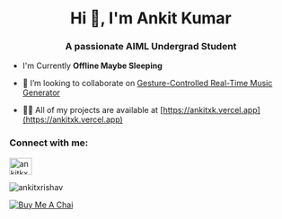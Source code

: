 <h1 align="center">Hi 👋, I'm Ankit Kumar</h1>
<h3 align="center">A passionate AIML Undergrad Student</h3>

- I'm Currently **Offline Maybe Sleeping**

- 👯 I’m looking to collaborate on [Gesture-Controlled Real-Time Music Generator](https://github.com/ankitxrishav/HandGesture_Music.git)

- 👨‍💻 All of my projects are available at [https://ankitxk.vercel.app](https://ankitxk.vercel.app)

<h3 align="left">Connect with me:</h3>
<p align="left">
<a href="https://linkedin.com/in/ankitkx" target="blank"><img align="center" src="https://raw.githubusercontent.com/rahuldkjain/github-profile-readme-generator/master/src/images/icons/Social/linked-in-alt.svg" alt="ankitkx" height="30" width="40" /></a>
</p>

<p><img align="center" src="https://github-readme-stats.vercel.app/api/top-langs?username=ankitxrishav&show_icons=true&locale=en&layout=compact" alt="ankitxrishav" /></p>

[![Buy Me A Chai](https://buymeachai.ankushminda.com/assets/images/buymeachai-button.png)](https://buymeachai.ankushminda.com/fenrirxrishav)
